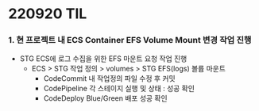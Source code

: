 # 220920 TIL
### 1. 현 프로젝트 내 ECS Container EFS Volume Mount 변경 작업 진행
* STG ECS에 로그 수집을 위한 EFS 마운트 요청 작업 진행
    * ECS > STG 작업 정의 > volumes > STG EFS(logs) 볼륨 마운트
        * CodeCommit 내 작업정의 파일 수정 후 커밋
        * CodePipeline 각 스테이지 실행 및 상태 : 성공 확인
        * CodeDeploy Blue/Green 배포 성공 확인